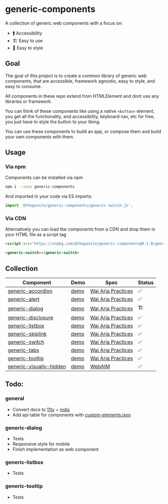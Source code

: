 # generic-components

A collection of generic web components with a focus on:

- 🚹 Accessibility
- 🏗 Easy to use
- 🎨 Easy to style

## Goal

The goal of this project is to create a common library of generic web components, that are accessible, framework agnostic, easy to style, and easy to consume.

All components in these repo extend from HTMLElement and dont use any libraries or framework.

You can think of these components like using a native `<button>` element, you get all the functionality, and accessibility, keyboard nav, etc for free, you just have to style the button to your liking.

You can use these components to build an app, or compose them and build your own components with them.

## Usage
    
### Via npm
Components can be installed via npm

```bash
npm i --save generic-components
```

And imported in your code via ES imports:

```js
import '@thepassle/generic-components/generic-switch.js';
```

### Via CDN
Alternatively you can load the components from a CDN and drop them in your HTML file as a script tag

```html
<script src="https://unpkg.com/@thepassle/generic-components@0.1.0/generic-switch.js"></script>
```

```html
<generic-switch></generic-switch>
```

## Collection

| Component                                                     | Demo                                                                                           | Spec                                                                        | Status        |
|---------------------------------------------------------------|------------------------------------------------------------------------------------------------|-----------------------------------------------------------------------------|---------------|
| [generic-accordion](/generic-accordion/README.md)             | [demo](https://modest-bhaskara-e8742f.netlify.app/generic-accordion/demo/index.html)       | [Wai Aria Practices](https://www.w3.org/TR/wai-aria-practices/#accordion)       | ✅        |        
| [generic-alert](/generic-alert/README.md)                     | [demo](https://modest-bhaskara-e8742f.netlify.app/generic-alert/demo/index.html)           | [Wai Aria Practices](https://www.w3.org/TR/wai-aria-practices/#alert)           | ✅ |               
| [generic-dialog](/generic-dialog/README.md)                   | [demo](https://modest-bhaskara-e8742f.netlify.app/generic-dialog/demo/index.html)          | [Wai Aria Practices](https://www.w3.org/TR/wai-aria-practices/#dialog_modal)    | 🏗          |     
| [generic-disclosure](/generic-disclosure/README.md)           | [demo](https://modest-bhaskara-e8742f.netlify.app/generic-disclosure/demo/index.html)      | [Wai Aria Practices](https://www.w3.org/TR/wai-aria-practices/#disclosure)      | ✅          |      
| [generic-listbox](/generic-listbox/README.md)           | [demo](https://modest-bhaskara-e8742f.netlify.app/generic-listbox/demo/index.html)      | [Wai Aria Practices](https://www.w3.org/TR/wai-aria-practices/#Listbox)      | ✅          |      
| [generic-skiplink](/generic-skiplink/README.md)               | [demo](https://modest-bhaskara-e8742f.netlify.app/generic-skiplink/demo/index.html)        | [Wai Aria Practices](https://webaim.org/techniques/skipnav/)                    | ✅ |               
| [generic-switch](/generic-switch/README.md)                   | [demo](https://modest-bhaskara-e8742f.netlify.app/generic-switch/demo/index.html)          | [Wai Aria Practices](https://www.w3.org/TR/wai-aria-1.1/#switch)                | ✅        |        
| [generic-tabs](/generic-tabs/README.md)                       | [demo](https://modest-bhaskara-e8742f.netlify.app/generic-tabs/demo/index.html)            | [Wai Aria Practices](https://www.w3.org/TR/wai-aria-practices/#tabpanel)        | ✅        |        
| [generic-tooltip](/generic-tooltip/README.md)                 | [demo](https://modest-bhaskara-e8742f.netlify.app/generic-tooltip/demo/index.html)         | [Wai Aria Practices](https://www.w3.org/TR/wai-aria-practices/#tooltip)         | ✅ |               
| [generic-visually-hidden](/generic-visually-hidden/README.md) | [demo](https://modest-bhaskara-e8742f.netlify.app/generic-visually-hidden/demo/index.html) | [WebAIM](https://webaim.org/techniques/css/invisiblecontent/)                   | ✅ |         

## Todo:

### general
- Convert docs to [11ty](https://www.11ty.dev/) + [mdjs](https://github.com/open-wc/open-wc/tree/master/packages/mdjs) 
- Add api table for components with [custom-elements.json](https://github.com/webcomponents/custom-elements-json)

### generic-dialog
- Tests
- Responsive style for mobile
- Finish implementation as web component

### generic-listbox
- Tests

### generic-tooltip
- Tests